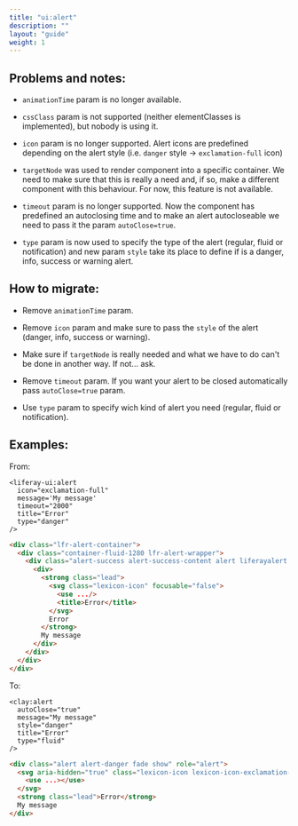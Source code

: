 ```yaml
---
title: "ui:alert"
description: ""
layout: "guide"
weight: 1
---
```


<article>

## Problems and notes:
- `animationTime` param is no longer available.

- `cssClass` param is not supported (neither elementClasses is implemented), but nobody is using it.

- `icon` param is no longer supported. Alert icons are predefined depending on the alert style (i.e. `danger` style -> `exclamation-full` icon)

- `targetNode` was used to render component into a specific container. We need to make sure that this is really a need and, if so, make a different component with this behaviour. For now, this feature is not available.

- `timeout` param is no longer supported. Now the component has predefined an autoclosing time and to make an alert autocloseable we need to pass it the param `autoClose=true`.

- `type` param is now used to specify the type of the alert (regular, fluid or notification) and new param `style` take its place to define if is a danger, info, success or warning alert.

</article>

<article>

## How to migrate:

- Remove `animationTime` param.

- Remove `icon` param and make sure to pass the `style` of the alert (danger, info, success or warning).

- Make sure if `targetNode` is really needed and what we have to do can't be done in another way. If not... ask.

- Remove `timeout` param. If you want your alert to be closed automatically pass `autoClose=true` param.

- Use `type` param to specify wich kind of alert you need (regular, fluid or notification).

</article>

<article>

## Examples:

From:
```Taglib use
<liferay-ui:alert
  icon="exclamation-full"
  message='My message'
  timeout="2000"
  title="Error"
  type="danger"
/>
```
```html result
<div class="lfr-alert-container">
  <div class="container-fluid-1280 lfr-alert-wrapper">
    <div class="alert-success alert-success-content alert liferayalert liferayalert-content alert-dismissable " aria-hidden="false">
      <div>
        <strong class="lead">
          <svg class="lexicon-icon" focusable="false">
            <use .../>
            <title>Error</title>
          </svg>
          Error
        </strong>
        My message
      </div>
    </div>
  </div>
</div>
```

To:
```Taglib use
<clay:alert
  autoClose="true"
  message="My message"
  style="danger"
  title="Error"
  type="fluid"
/>
```
```html result
<div class="alert alert-danger fade show" role="alert">
  <svg aria-hidden="true" class="lexicon-icon lexicon-icon-exclamation-full">
    <use ...></use>
  </svg>
  <strong class="lead">Error</strong>
  My message
</div>
```

</article>